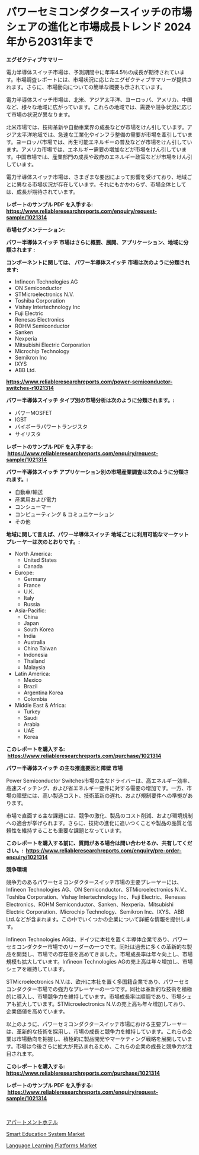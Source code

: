 <p><h1>パワーセミコンダクタースイッチの市場シェアの進化と市場成長トレンド 2024年から2031年まで</h1></p><p><strong>エグゼクティブサマリー</strong></p>
<p><p>電力半導体スイッチ市場は、予測期間中に年率4.5％の成長が期待されています。市場調査レポートには、市場状況に応じたエグゼクティブサマリーが提供されます。さらに、市場動向についての簡単な概要も示されています。</p><p>電力半導体スイッチ市場は、北米、アジア太平洋、ヨーロッパ、アメリカ、中国など、様々な地域に広がっています。これらの地域では、需要や競争状況に応じて市場の状況が異なります。</p><p>北米市場では、技術革新や自動車業界の成長などが市場をけん引しています。アジア太平洋地域では、急速な工業化やインフラ整備の需要が市場を牽引しています。ヨーロッパ市場では、再生可能エネルギーの普及などが市場をけん引しています。アメリカ市場では、エネルギー需要の増加などが市場をけん引しています。中国市場では、産業部門の成長や政府のエネルギー政策などが市場をけん引しています。</p><p>電力半導体スイッチ市場は、さまざまな要因によって影響を受けており、地域ごとに異なる市場状況が存在しています。それにもかかわらず、市場全体としては、成長が期待されています。</p></p>
<p><strong>レポートのサンプル PDF を入手する: <a href="https://www.reliableresearchreports.com/enquiry/request-sample/1021314">https://www.reliableresearchreports.com/enquiry/request-sample/1021314</a></strong></p>
<p><strong>市場セグメンテーション:</strong></p>
<p><strong> パワー半導体スイッチ 市場はさらに概要、展開、アプリケーション、地域に分類されます :</strong></p>
<p><strong>コンポーネントに関しては、 パワー半導体スイッチ 市場は次のように分類されます: &nbsp;</strong></p>
<p><ul><li>Infineon Technologies AG</li><li>ON Semiconductor</li><li>STMicroelectronics N.V.</li><li>Toshiba Corporation</li><li>Vishay Intertechnology Inc</li><li>Fuji Electric</li><li>Renesas Electronics</li><li>ROHM Semiconductor</li><li>Sanken</li><li>Nexperia</li><li>Mitsubishi Electric Corporation</li><li>Microchip Technology</li><li>Semikron Inc</li><li>IXYS</li><li>ABB Ltd.</li></ul></p>
<p><strong><a href="https://www.reliableresearchreports.com/power-semiconductor-switches-r1021314">https://www.reliableresearchreports.com/power-semiconductor-switches-r1021314</a></strong></p>
<p><strong> パワー半導体スイッチ タイプ別の市場分析は次のように分類されます。:</strong></p>
<p><ul><li>パワーMOSFET</li><li>IGBT</li><li>バイポーラパワートランジスタ</li><li>サイリスタ</li></ul></p>
<p><strong>レポートのサンプル PDF を入手する: &nbsp;<a href="https://www.reliableresearchreports.com/enquiry/request-sample/1021314">https://www.reliableresearchreports.com/enquiry/request-sample/1021314</a></strong></p>
<p><strong> パワー半導体スイッチ アプリケーション別の市場産業調査は次のように分類されます。:</strong></p>
<p><ul><li>自動車/輸送</li><li>産業用および電力</li><li>コンシューマー</li><li>コンピューティング & コミュニケーション</li><li>その他</li></ul></p>
<p><strong>地域に関して言えば、パワー半導体スイッチ 地域ごとに利用可能なマーケットプレーヤーは次のとおりです。:</strong></p>
<p><ul>
    <li>
        North America:
        <ul>
            <li>United States</li>
            <li>Canada</li>
        </ul>
    </li>
    <li>
        Europe:
        <ul>
            <li>Germany</li>
            <li>France</li>
            <li>U.K.</li>
            <li>Italy</li>
            <li>Russia</li>
        </ul>
    </li>
    <li>
        Asia-Pacific:
        <ul>
            <li>China</li>
            <li>Japan</li>
            <li>South Korea</li>
            <li>India</li>
            <li>Australia</li>
            <li>China Taiwan</li>
            <li>Indonesia</li>
            <li>Thailand</li>
            <li>Malaysia</li>
        </ul>
    </li>
    <li>
        Latin America:
        <ul>
            <li>Mexico</li>
            <li>Brazil</li>
            <li>Argentina Korea</li>
            <li>Colombia</li>
        </ul>
    </li>
    <li>
        Middle East & Africa:
        <ul>
            <li>Turkey</li>
            <li>Saudi</li>
            <li>Arabia</li>
            <li>UAE</li>
            <li>Korea</li>
        </ul>
    </li>
    </ul></p>
<p><strong>このレポートを購入する: &nbsp;<a href="https://www.reliableresearchreports.com/purchase/1021314">https://www.reliableresearchreports.com/purchase/1021314</a></strong></p>
<p><strong>パワー半導体スイッチ の主な推進要因と障壁 市場</strong></p>
<p><p>Power Semiconductor Switches市場の主なドライバーは、高エネルギー効率、高速スイッチング、および省エネルギー要件に対する需要の増加です。一方、市場の障壁には、高い製造コスト、技術革新の遅れ、および規制要件への準拠があります。</p><p>市場で直面する主な課題には、競争の激化、製品のコスト削減、および環境規制への適合が挙げられます。さらに、技術の進化に追いつくことや製品の品質と信頼性を維持することも重要な課題となっています。</p></p>
<p><strong>このレポートを購入する前に、質問がある場合は問い合わせるか、共有してください。:&nbsp; <a href="https://www.reliableresearchreports.com/enquiry/pre-order-enquiry/1021314">https://www.reliableresearchreports.com/enquiry/pre-order-enquiry/1021314</a></strong></p>
<p><strong>競争環境</strong></p>
<p><p>競争力のあるパワーセミコンダクタースイッチ市場の主要プレーヤーには、Infineon Technologies AG、ON Semiconductor、STMicroelectronics N.V.、Toshiba Corporation、Vishay Intertechnology Inc、Fuji Electric、Renesas Electronics、ROHM Semiconductor、Sanken、Nexperia、Mitsubishi Electric Corporation、Microchip Technology、Semikron Inc、IXYS、ABB Ltd.などが含まれます。この中でいくつかの企業について詳細な情報を提供します。</p><p>Infineon Technologies AGは、ドイツに本社を置く半導体企業であり、パワーセミコンダクター市場でのリーダーの一つです。同社は過去に多くの革新的な製品を開発し、市場での存在感を高めてきました。市場成長率は年々向上し、市場規模も拡大しています。Infineon Technologies AGの売上高は年々増加し、市場シェアを維持しています。</p><p>STMicroelectronics N.V.は、欧州に本社を置く多国籍企業であり、パワーセミコンダクター市場での強力なプレーヤーの一つです。同社は革新的な技術を積極的に導入し、市場競争力を維持しています。市場成長率は順調であり、市場シェアも拡大しています。STMicroelectronics N.V.の売上高も年々増加しており、企業価値を高めています。</p><p>以上のように、パワーセミコンダクタースイッチ市場における主要プレーヤーは、革新的な技術を採用し、市場の成長と競争力を維持しています。これらの企業は市場動向を把握し、積極的に製品開発やマーケティング戦略を展開しています。市場は今後さらに拡大が見込まれるため、これらの企業の成長と競争力が注目されます。</p></p>
<p><strong>このレポートを購入する: &nbsp; <a href="https://www.reliableresearchreports.com/purchase/1021314">https://www.reliableresearchreports.com/purchase/1021314</a></strong></p>
<p><strong>レポートのサンプル PDF を入手する: &nbsp;<a href="https://www.reliableresearchreports.com/enquiry/request-sample/1021314">https://www.reliableresearchreports.com/enquiry/request-sample/1021314</a></strong><strong></strong></p>
<p>&nbsp;</p>
<p><p><a href="https://medium.com/@larrycruz525/%E3%82%A2%E3%83%91%E3%83%BC%E3%83%88%E3%83%A1%E3%83%B3%E3%83%88%E3%83%9B%E3%83%86%E3%83%AB%E5%B8%82%E5%A0%B4%E3%81%AE%E5%88%86%E6%9E%90%E3%81%A82024%E5%B9%B4%E3%81%8B%E3%82%892031%E5%B9%B4%E3%81%BE%E3%81%A7%E3%81%AE%E4%BA%88%E6%B8%AC%E3%82%B5%E3%82%A4%E3%82%BA-0d747ffaa712">アパートメントホテル</a></p><p><a href="https://www.linkedin.com/pulse/smart-education-system-market-insights-cagr-trends-growth-ppzqc?trackingId=RCsr8UXae7H9BJbfH31XZA%3D%3D">Smart Education System Market</a></p><p><a href="https://www.linkedin.com/pulse/language-learning-platforms-market-size-reveals-best-marketing-ggx0c?trackingId=Zo1qB9S2x5PhsMCGjd6ZyQ%3D%3D">Language Learning Platforms Market</a></p></p>